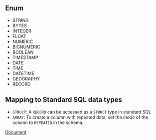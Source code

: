 ## Enum
- STRING
- BYTES
- INTEGER
- FLOAT
- NUMERIC
- BIGNUMERIC
- BOOLEAN
- TIMESTAMP
- DATE
- TIME
- DATETIME
- GEOGRAPHY
- RECORD

## Mapping to Standard SQL data types
- `STRUCT`: A `RECORD` can be accessed as a `STRUCT` type in standard SQL
- `ARRAY`: To create a column with repeated data, set the *mode* of the column to `REPEATED` in the schema.

[Document](https://cloud.google.com/bigquery/docs/reference/standard-sql/data-types)
